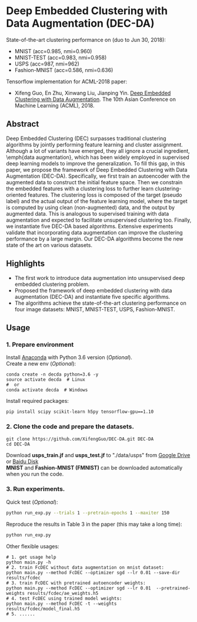 # Deep Embedded Clustering with Data Augmentation (DEC-DA)

State-of-the-art clustering performance on (duo to Jun 30, 2018):

- MNIST (acc=0.985, nmi=0.960)
- MNIST-TEST (acc=0.983, nmi=0.958)
- USPS (acc=987, nmi=962)
- Fashion-MNIST (acc=0.586, nmi=0.636)

Tensorflow implementation for ACML-2018 paper:

* Xifeng Guo, En Zhu, Xinwang Liu, Jianping
  Yin. [Deep Embedded Clustering with Data Augmentation](https://xifengguo.github.io/papers/ACML18-DEC-DA.pdf). The 10th
  Asian Conference on Machine Learning (ACML), 2018.

## Abstract

Deep Embedded Clustering (DEC) surpasses traditional clustering algorithms by jointly performing feature learning and
cluster assignment. Although a lot of variants have emerged, they all ignore a crucial ingredient, \emph{data
augmentation}, which has been widely employed in supervised deep learning models to improve the generalization. To fill
this gap, in this paper, we propose the framework of Deep Embedded Clustering with Data Augmentation (DEC-DA).
Specifically, we first train an autoencoder with the augmented data to construct the initial feature space. Then we
constrain the embedded features with a clustering loss to further learn clustering-oriented features. The clustering
loss is composed of the target (pseudo label) and the actual output of the feature learning model, where the target is
computed by using clean (non-augmented) data, and the output by augmented data. This is analogous to supervised training
with data augmentation and expected to facilitate unsupervised clustering too. Finally, we instantiate five DEC-DA based
algorithms. Extensive experiments validate that incorporating data augmentation can improve the clustering performance
by a large margin. Our DEC-DA algorithms become the new state of the art on various datasets.

## Highlights

- The first work to introduce data augmentation into unsupervised deep embedded clustering problem.
- Proposed the framework of deep embedded clustering with data augmentation (DEC-DA) and instantiate five specific
  algorithms.
- The algorithms achieve the state-of-the-art clustering performance on four image datasets: MNIST, MNIST-TEST, USPS,
  Fashion-MNIST.

## Usage

### 1. Prepare environment

Install [Anaconda](https://www.anaconda.com/download/) with Python 3.6 version (_Optional_).   
Create a new env (_Optional_):

```
conda create -n decda python=3.6 -y   
source activate decda  # Linux 
#  or 
conda activate decda  # Windows
```

Install required packages:

```
pip install scipy scikit-learn h5py tensorflow-gpu==1.10  
```

### 2. Clone the code and prepare the datasets.

```
git clone https://github.com/XifengGuo/DEC-DA.git DEC-DA
cd DEC-DA
```

Download **usps_train.jf** and **usps_test.jf** to "./data/usps" from
[Google Drive](https://drive.google.com/open?id=1GfXb-YrRMe874bqCwX7QPjnx_D0y5-vX)
or
[Baidu Disk](https://pan.baidu.com/s/1rc3zxyjdeYYg-p_wvChrBA)   
**MNIST** and **Fashion-MNIST (FMNIST)** can be downloaded automatically when you run the code.

### 3. Run experiments.

Quick test (_Optional_):

```bash
python run_exp.py --trials 1 --pretrain-epochs 1 --maxiter 150
```

Reproduce the results in Table 3 in the paper (this may take a long time):

```bash
python run_exp.py
```

Other flexible usages:

```
# 1. get usage help
python main.py -h
# 2. train FcDEC without data augmentation on mnist dataset:
python main.py --method FcDEC --optimizer sgd --lr 0.01 --save-dir results/fcdec 
# 3. train FcDEC with pretrained autoencoder weights:
python main.py --method FcDEC --optimizer sgd --lr 0.01  --pretrained-weights results/fcdec/ae_weights.h5
# 4. test FcDEC using trained model weights:  
python main.py --method FcDEC -t --weights results/fcdec/model_final.h5
# 5. ......   
```
